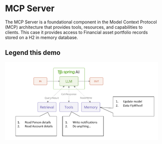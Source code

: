 # MCP Server
The MCP Server is a foundational component in the Model Context Protocol (MCP) architecture that provides tools, resources, and capabilities to clients.
This case it provides access to Financial asset portfolio records stored on a H2 in memory database.

## Legend this demo

<img title="Model Context Protocol legend" alt="Alt text" src="/images/mcp.png">